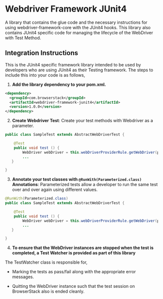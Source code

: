 # Webdriver Framework JUnit4

A library that contains the glue code and the necessary instructions for using webdriver-framework-core with the JUnit4 hooks. This library also contains JUnit4 specific code for managing the lifecycle of the WebDriver with Test Method.

## Integration Instructions

This is the JUnit4 specific framework library intended to be used by developers who are using JUnit4 as their Testing framework. The steps to include this into your code is as follows,

1. <b>Add the library dependency to your pom.xml.</b>

```xml
<dependency>
  <groupId>com.browserstack</groupId>
  <artifactId>webdriver-framework-junit4</artifactId>
  <version>1.0.0</version>
</dependency>
```

2. <b>Create Webdriver Test</b>: Create your test methods with Webdriver as a parameter.

```java
public class SampleTest extends AbstractWebDriverTest {

    @Test
    public void test () {
        WebDriver webDriver = this.webDriverProviderRule.getWebDriver(platform);
        ...
   }

}
```

3. <b>Annotate your test classes with `@RunWith(Parameterized.class)` Annotations</b>: Parameterized tests allow a developer to run the same test over and over again using different values.

```java
@RunWith(Parameterized.class)
public class SampleTest extends AbstractWebDriverTest {

    @Test
    public void test () {
        WebDriver webDriver = this.webDriverProviderRule.getWebDriver(platform);
        ...
   }

}
```

4. <b>To ensure that the WebDriver instances are stopped when the test is completed, a Test Watcher is provided as part of this library</b>

The TestWatcher class is responsible for,

- Marking the tests as pass/fail along with the appropriate error messages.

- Quitting the WebDriver instance such that the test session on BrowserStack also is ended cleanly.
